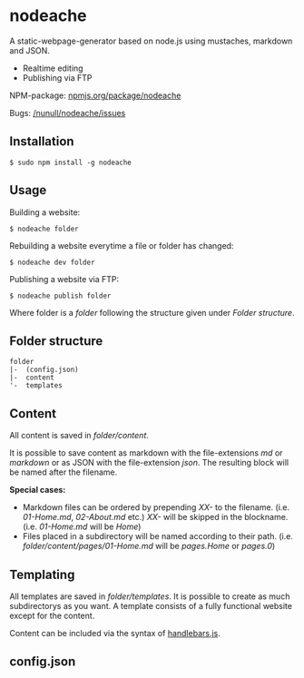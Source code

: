 nodeache
========

A static-webpage-generator based on node.js using mustaches, markdown and JSON.

* Realtime editing
* Publishing via FTP

NPM-package: [npmjs.org/package/nodeache](https://npmjs.org/package/nodeache)

Bugs: [/nunull/nodeache/issues](https://github.com/nunull/nodeache/issues)


Installation
------------

    $ sudo npm install -g nodeache
    
Usage
-----

Building a website:

    $ nodeache folder
    
Rebuilding a website everytime a file or folder has changed:

    $ nodeache dev folder
    
Publishing a website via FTP:

    $ nodeache publish folder
    
Where folder is a *folder* following the structure given under *Folder structure*.

Folder structure
----------------

    folder
    |-  (config.json)
    |-  content
    '-  templates
    
Content
-------

All content is saved in *folder/content*. 

It is possible to save content as markdown with the file-extensions *md* or *markdown* or as JSON with the file-extension *json*. The resulting block will be named after the filename.

**Special cases:**

* Markdown files can be ordered by prepending *XX-* to the filename. (i.e. *01-Home.md*, *02-About.md* etc.) *XX-* will be skipped in the blockname. (i.e. *01-Home.md* will be *Home*)
* Files placed in a subdirectory will be named according to their path. (i.e. *folder/content/pages/01-Home.md* will be *pages.Home* or *pages.0*)

Templating
----------

All templates are saved in *folder/templates*. It is possible to create as much subdirectorys as you want. A template consists of a fully functional website except for the content.

Content can be included via the syntax of [handlebars.js](http://handlebarsjs.com/).

config.json
-----------
